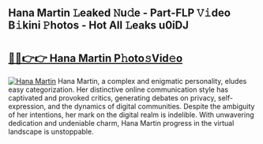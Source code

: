 ## Hana Martin 𝙻eaked 𝙽u𝚍e - Part-FLP 𝚅𝚒deo B𝚒kini 𝙿hotos - Hot All 𝙻eaks u0iDJ

# <h2><a href="http://ld29kp.urlbe.top/?page=Hana+Martin">🔗🔗👉👉 Hana Martin P𝚑oto𝚜Vid𝚎o</a></h2>

[![Hana Martin](https://i.imgur.com/eBuTRDB.gif)](http://ld29kp.urlbe.top/?page=Hana+Martin)
Hana Martin, a complex and enigmatic personality, eludes easy categorization. Her distinctive online communication style has captivated and provoked critics, generating debates on privacy, self-expression, and the dynamics of digital communities. Despite the ambiguity of her intentions, her mark on the digital realm is indelible. With unwavering dedication and undeniable charm, Hana Martin progress in the virtual landscape is unstoppable.
